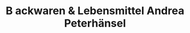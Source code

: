 ---
title: "B ackwaren & Lebensmittel Andrea Peterhänsel"
url: /wilkau-hasslau/b-ackwaren-und-lebensmittel-andrea-peterhaensel/
shop: Lebensmittel
---